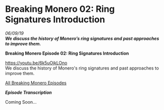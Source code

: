 # Breaking Monero 02: Ring Signatures Introduction  
*06/09/19*  
_**We discuss the history of Monero’s ring signatures and past approaches to improve them.**_  

**Breaking Monero Episode 02: Ring Signatures Introduction**  

https://youtu.be/6k5uOjkLOno  
We discuss the history of Monero's ring signatures and past approaches to improve them. 

[All Breaking Monero Episodes](https://www.monerooutreach.org/breaking-monero/) 

_**Episode Transcription**_ 

Coming Soon... 
